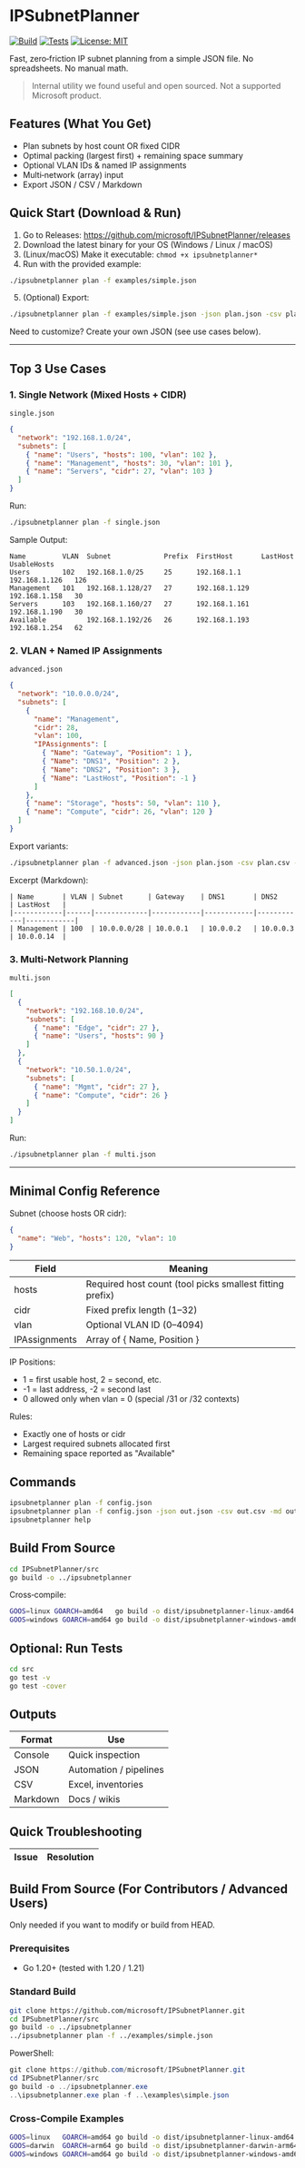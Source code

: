 # IPSubnetPlanner

[![Build](https://github.com/microsoft/IPSubnetPlanner/actions/workflows/build_artifacts.yml/badge.svg)](https://github.com/microsoft/IPSubnetPlanner/actions/workflows/build_artifacts.yml)
[![Tests](https://github.com/microsoft/IPSubnetPlanner/actions/workflows/unit_test.yml/badge.svg)](https://github.com/microsoft/IPSubnetPlanner/actions/workflows/unit_test.yml)
[![License: MIT](https://img.shields.io/badge/License-MIT-yellow.svg)](LICENSE)

Fast, zero‑friction IP subnet planning from a simple JSON file. No spreadsheets. No manual math.

> Internal utility we found useful and open sourced. Not a supported Microsoft product.

## Features (What You Get)
* Plan subnets by host count OR fixed CIDR
* Optimal packing (largest first) + remaining space summary
* Optional VLAN IDs & named IP assignments
* Multi‑network (array) input
* Export JSON / CSV / Markdown

## Quick Start (Download & Run)
1. Go to Releases: https://github.com/microsoft/IPSubnetPlanner/releases
2. Download the latest binary for your OS (Windows / Linux / macOS)
3. (Linux/macOS) Make it executable: `chmod +x ipsubnetplanner*`
4. Run with the provided example:
  ```bash
  ./ipsubnetplanner plan -f examples/simple.json
  ```
5. (Optional) Export:
  ```bash
  ./ipsubnetplanner plan -f examples/simple.json -json plan.json -csv plan.csv -md plan.md
  ```

Need to customize? Create your own JSON (see use cases below).

---
## Top 3 Use Cases

### 1. Single Network (Mixed Hosts + CIDR)
`single.json`
```json
{
  "network": "192.168.1.0/24",
  "subnets": [
    { "name": "Users", "hosts": 100, "vlan": 102 },
    { "name": "Management", "hosts": 30, "vlan": 101 },
    { "name": "Servers", "cidr": 27, "vlan": 103 }
  ]
}
```
Run:
```bash
./ipsubnetplanner plan -f single.json
```
Sample Output:
```
Name         VLAN  Subnet             Prefix  FirstHost       LastHost        UsableHosts
Users        102   192.168.1.0/25     25      192.168.1.1     192.168.1.126   126
Management   101   192.168.1.128/27   27      192.168.1.129   192.168.1.158   30
Servers      103   192.168.1.160/27   27      192.168.1.161   192.168.1.190   30
Available          192.168.1.192/26   26      192.168.1.193   192.168.1.254   62
```

### 2. VLAN + Named IP Assignments
`advanced.json`
```json
{
  "network": "10.0.0.0/24",
  "subnets": [
    {
      "name": "Management",
      "cidr": 28,
      "vlan": 100,
      "IPAssignments": [
        { "Name": "Gateway", "Position": 1 },
        { "Name": "DNS1", "Position": 2 },
        { "Name": "DNS2", "Position": 3 },
        { "Name": "LastHost", "Position": -1 }
      ]
    },
    { "name": "Storage", "hosts": 50, "vlan": 110 },
    { "name": "Compute", "cidr": 26, "vlan": 120 }
  ]
}
```
Export variants:
```bash
./ipsubnetplanner plan -f advanced.json -json plan.json -csv plan.csv -md plan.md
```
Excerpt (Markdown):
```
| Name       | VLAN | Subnet      | Gateway    | DNS1       | DNS2       | LastHost   |
|------------|------|-------------|------------|------------|------------|------------|
| Management | 100  | 10.0.0.0/28 | 10.0.0.1   | 10.0.0.2   | 10.0.0.3   | 10.0.0.14  |
```

### 3. Multi‑Network Planning
`multi.json`
```json
[
  {
    "network": "192.168.10.0/24",
    "subnets": [
      { "name": "Edge", "cidr": 27 },
      { "name": "Users", "hosts": 90 }
    ]
  },
  {
    "network": "10.50.1.0/24",
    "subnets": [
      { "name": "Mgmt", "cidr": 27 },
      { "name": "Compute", "cidr": 26 }
    ]
  }
]
```
Run:
```bash
./ipsubnetplanner plan -f multi.json
```

---
## Minimal Config Reference
Subnet (choose hosts OR cidr):
```json
{
  "name": "Web", "hosts": 120, "vlan": 10
}
```
Field | Meaning
------|--------
hosts | Required host count (tool picks smallest fitting prefix)
cidr | Fixed prefix length (1–32)
vlan | Optional VLAN ID (0–4094)
IPAssignments | Array of { Name, Position }

IP Positions:
* 1 = first usable host, 2 = second, etc.
* -1 = last address, -2 = second last
* 0 allowed only when vlan = 0 (special /31 or /32 contexts)

Rules:
* Exactly one of hosts or cidr
* Largest required subnets allocated first
* Remaining space reported as "Available"

## Commands
```bash
ipsubnetplanner plan -f config.json
ipsubnetplanner plan -f config.json -json out.json -csv out.csv -md out.md
ipsubnetplanner help
```

## Build From Source
```bash
cd IPSubnetPlanner/src
go build -o ../ipsubnetplanner
```
Cross‑compile:
```bash
GOOS=linux GOARCH=amd64   go build -o dist/ipsubnetplanner-linux-amd64 ./src
GOOS=windows GOARCH=amd64 go build -o dist/ipsubnetplanner-windows-amd64.exe ./src
```

## Optional: Run Tests
```bash
cd src
go test -v
go test -cover
```

## Outputs
Format | Use
-------|----
Console | Quick inspection
JSON | Automation / pipelines
CSV | Excel, inventories
Markdown | Docs / wikis

## Quick Troubleshooting
Issue | Resolution
------|-----------
## Build From Source (For Contributors / Advanced Users)
Only needed if you want to modify or build from HEAD.

### Prerequisites
* Go 1.20+ (tested with 1.20 / 1.21)

### Standard Build
```bash
git clone https://github.com/microsoft/IPSubnetPlanner.git
cd IPSubnetPlanner/src
go build -o ../ipsubnetplanner
../ipsubnetplanner plan -f ../examples/simple.json
```
PowerShell:
```powershell
git clone https://github.com/microsoft/IPSubnetPlanner.git
cd IPSubnetPlanner/src
go build -o ../ipsubnetplanner.exe
..\ipsubnetplanner.exe plan -f ..\examples\simple.json
```

### Cross‑Compile Examples
```bash
GOOS=linux   GOARCH=amd64 go build -o dist/ipsubnetplanner-linux-amd64   ./src
GOOS=darwin  GOARCH=arm64 go build -o dist/ipsubnetplanner-darwin-arm64  ./src
GOOS=windows GOARCH=amd64 go build -o dist/ipsubnetplanner-windows-amd64.exe ./src
```